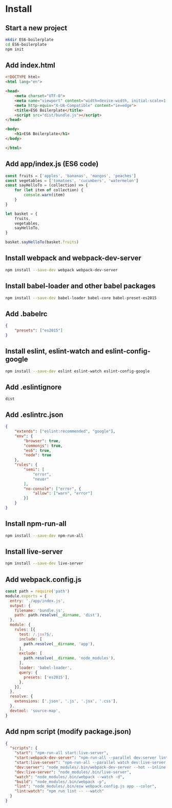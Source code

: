 # Install

## Start a new project

```bash
mkdir ES6-boilerplate
cd ES6-boilerplate
npm init
```

## Add index.html

```html
<!DOCTYPE html>
<html lang="en">

<head>
    <meta charset="UTF-8">
    <meta name="viewport" content="width=device-width, initial-scale=1.0">
    <meta http-equiv="X-UA-Compatible" content="ie=edge">
    <title>ES6 Boilerplate</title>
    <script src="dist/bundle.js"></script>
</head>

<body>
    <h1>ES6 Boilerplate</h1>
</body>

</html>
```

## Add app/index.js (ES6 code)

```js
const fruits = ['apples', 'bananas', 'mangos', 'peaches']
const vegetables = ['tomatoes', 'cucumbers', 'watermelon']
const sayHelloTo = (collection) => {
    for (let item of collection) {
        console.warn(item)
    }
}

let basket = {
    fruits,
    vegetables,
    sayHelloTo,
}

basket.sayHelloTo(basket.fruits)
```

## Install webpack and webpack-dev-server

```bash
npm install --save-dev webpack webpack-dev-server
```

## Install babel-loader and other babel packages

```bash
npm install --save-dev babel-loader babel-core babel-preset-es2015
```

## Add .babelrc

```json
{
    "presets": ["es2015"]
}
```

## Install eslint, eslint-watch and eslint-config-google

```bash
npm install --save-dev eslint eslint-watch eslint-config-google
```

## Add .eslintignore

```text
dist
```

## Add .eslintrc.json

```json
{
    "extends": ["eslint:recommended", "google"],
    "env": {
        "browser": true,
        "commonjs": true,
        "es6": true,
        "node": true
    },
    "rules": {
        "semi": [
            "error",
            "never"
        ],
        "no-console": ["error", {
            "allow": ["warn", "error"]
        }]
    }
}
```

## Install npm-run-all

```bash
npm install --save-dev npm-run-all
```

## Install live-server

```bash
npm install --save-dev live-server
```

## Add webpack.config.js

```js
const path = require('path')
module.exports = {
  entry: './app/index.js',
  output: {
    filename: 'bundle.js',
    path: path.resolve(__dirname, 'dist'),
  },
  module: {
    rules: [{
      test: /.jsx?$/,
      include: [
        path.resolve(__dirname, 'app'),
      ],
      exclude: [
        path.resolve(__dirname, 'node_modules'),
      ],
      loader: 'babel-loader',
      query: {
        presets: ['es2015'],
      },
    }],
  },
  resolve: {
    extensions: ['.json', '.js', '.jsx', '.css'],
  },
  devtool: 'source-map',
}

```

## Add npm script (modify package.json)

```json
{
  "scripts": {
    "start": "npm-run-all start:live-server",
    "start:webpack-dev-server": "npm-run-all --parallel dev:server lint:watch",
    "start:live-server": "npm-run-all --parallel watch dev:live-server lint:watch",
    "dev:server": "node_modules/.bin/webpack-dev-server --hot --inline --open",
    "dev:live-server": "node_modules/.bin/live-server",
    "watch": "node_modules/.bin/webpack --watch -d",
    "build": "node_modules/.bin/webpack -p",
    "lint": "node_modules/.bin/esw webpack.config.js app --color",
    "lint:watch": "npm run lint -- --watch"
  }
}
```